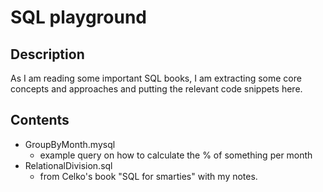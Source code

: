 # SQL playground 

## Description

As I am reading some important SQL books, I am extracting some core concepts and approaches and putting the relevant code snippets here.

## Contents
* GroupByMonth.mysql 
  * example query on how to calculate the % of something per month
* RelationalDivision.sql
  * from Celko's book "SQL for smarties" with my notes.
